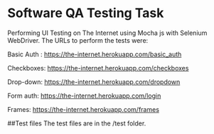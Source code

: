 # Software QA Testing Task

Performing UI Testing on The Internet using Mocha js with Selenium WebDriver. The URLs to perform the tests were:

Basic Auth : https://the-internet.herokuapp.com/basic_auth

Checkboxes: https://the-internet.herokuapp.com/checkboxes

Drop-down: https://the-internet.herokuapp.com/dropdown

Form auth: https://the-internet.herokuapp.com/login

Frames: https://the-internet.herokuapp.com/frames

##Test files
The test files are in the /test folder.
